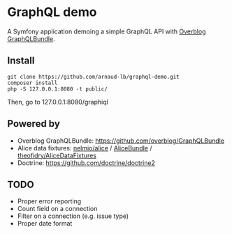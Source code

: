 # GraphQL demo

A Symfony application demoing a simple GraphQL API with [Overblog GraphQLBundle](https://github.com/overblog/GraphQLBundle).

## Install

```
git clone https://github.com/arnaud-lb/graphql-demo.git
composer install
php -S 127.0.0.1:8080 -t public/
```

Then, go to 127.0.0.1:8080/graphiql

## Powered by

- Overblog GraphQLBundle: https://github.com/overblog/GraphQLBundle
- Alice data fixtures: [nelmio/alice](https://github.com/nelmio/alice) / [AliceBundle](https://github.com/hautelook/AliceBundle) / [theofidry/AliceDataFixtures](https://github.com/theofidry/AliceDataFixtures)
- Doctrine: https://github.com/doctrine/doctrine2

## TODO

- Proper error reporting
- Count field on a connection
- Filter on a connection (e.g. issue type)
- Proper date format
